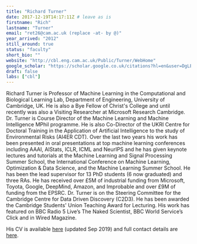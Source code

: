 ```yaml
---
title: "Richard Turner"
date: 2017-12-19T14:17:11Z # leave as is
firstname: "Rich"
lastname: "Turner"
email: "ret26@cam.ac.uk (replace -at- by @)"
year_arrived: "2012"
still_around: true
status: "faculty"
short_bio: ""
website: "http://cbl.eng.cam.ac.uk/Public/Turner/WebHome"
google_scholar: "https://scholar.google.co.uk/citations?hl=en&user=DgLEyZgAAAAJ"
draft: false
labs: ["cbl"]
---
```


Richard Turner is Professor of Machine Learning in the Computational and Biological Learning Lab, Department of Engineering, University of Cambridge, UK. He is also a Bye Fellow of Christ's College and until recently was also a Visiting Researcher at Microsoft Research Cambridge.  Dr. Turner is Course Director of the Machine Learning and Machine Intelligence MPhil programme. He is also Co-Director of the UKRI Centre for Doctoral Training in the Application of Artificial Intelligence to the study of Environmental Risks (AI4ER CDT). Over the last two years his work has been presented in oral presentations at top machine learning conferences including AAAI, AIStats, ICLR, ICML and NeurIPS and he has given keynote lectures and tutorials at the Machine Learning and Signal Processing Summer School, the International Conference on Machine Learning, Optimization & Data Science, and the Machine Learning Summer School. He has been the lead supervisor for 13 PhD students (6 now graduated) and three RAs. He has received over £5M of industrial funding from Microsoft, Toyota, Google, DeepMind, Amazon, and Improbable and over £9M of funding from the EPSRC. Dr. Turner is on the Steering Committee for the Cambridge Centre for Data Driven Discovery (C2D3). He has been awarded the Cambridge Students' Union Teaching Award for Lecturing. His work has featured on BBC Radio 5 Live’s The Naked Scientist, BBC World Service’s Click and in Wired Magazine.

His CV is available [here](http://cbl.eng.cam.ac.uk/pub/Public/Turner/Turner/TurnerCV.pdf) (updated Sep 2019) and full contact details are [here](http://cbl.eng.cam.ac.uk/Public/Turner/Turner).